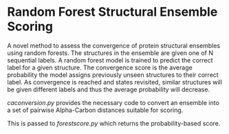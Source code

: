 # Random Forest Structural Ensemble Scoring

A novel method to assess the convergence of protein structural ensembles using random forests. The structures in the ensemble are given one of N sequential labels. A random forest model is trained to predict the correct label for a given structure. The convergence score is the average probability the model assigns previously unseen structures to their correct label. As convergence is reached and states revisited, similar structures will be given different labels and thus the average probability will decrease.

_caconversion.py_ provides the necessary code to convert an ensemble into a set of pairwise Alpha-Carbon distances suitable for scoring. 

This is passed to _forestscore.py_ which returns the probability-based score.

